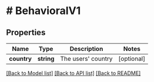 # # BehavioralV1

## Properties

Name | Type | Description | Notes
------------ | ------------- | ------------- | -------------
**country** | **string** | The users&#39; country | [optional]

[[Back to Model list]](../../README.md#models) [[Back to API list]](../../README.md#endpoints) [[Back to README]](../../README.md)
